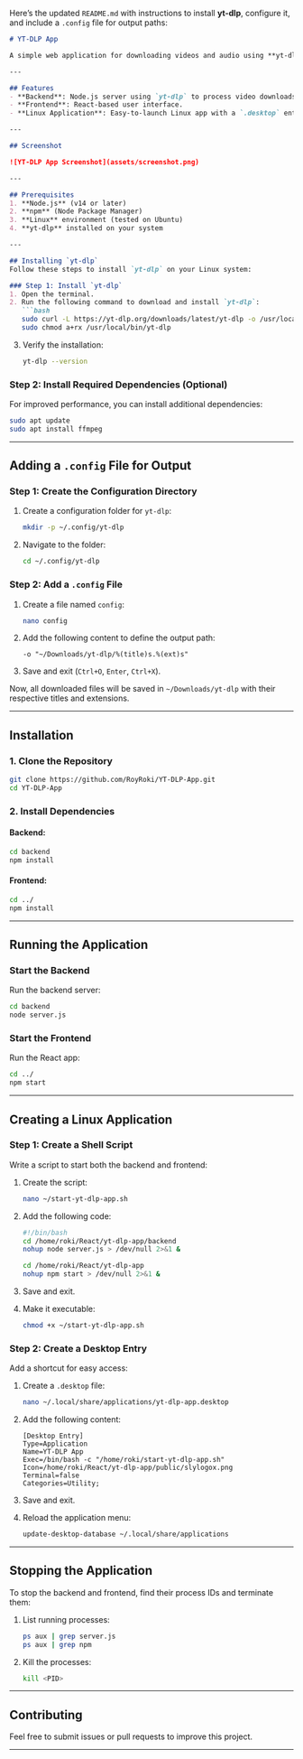 Here’s the updated `README.md` with instructions to install **yt-dlp**, configure it, and include a `.config` file for output paths:

```markdown
# YT-DLP App

A simple web application for downloading videos and audio using **yt-dlp**.

---

## Features
- **Backend**: Node.js server using `yt-dlp` to process video downloads.
- **Frontend**: React-based user interface.
- **Linux Application**: Easy-to-launch Linux app with a `.desktop` entry.

---

## Screenshot

![YT-DLP App Screenshot](assets/screenshot.png)

---

## Prerequisites
1. **Node.js** (v14 or later)
2. **npm** (Node Package Manager)
3. **Linux** environment (tested on Ubuntu)
4. **yt-dlp** installed on your system

---

## Installing `yt-dlp`
Follow these steps to install `yt-dlp` on your Linux system:

### Step 1: Install `yt-dlp`
1. Open the terminal.
2. Run the following command to download and install `yt-dlp`:
   ```bash
   sudo curl -L https://yt-dlp.org/downloads/latest/yt-dlp -o /usr/local/bin/yt-dlp
   sudo chmod a+rx /usr/local/bin/yt-dlp
   ```

3. Verify the installation:
   ```bash
   yt-dlp --version
   ```

### Step 2: Install Required Dependencies (Optional)
For improved performance, you can install additional dependencies:
   ```bash
   sudo apt update
   sudo apt install ffmpeg
   ```

---

## Adding a `.config` File for Output

### Step 1: Create the Configuration Directory
1. Create a configuration folder for `yt-dlp`:
   ```bash
   mkdir -p ~/.config/yt-dlp
   ```

2. Navigate to the folder:
   ```bash
   cd ~/.config/yt-dlp
   ```

### Step 2: Add a `.config` File
1. Create a file named `config`:
   ```bash
   nano config
   ```

2. Add the following content to define the output path:
   ```plaintext
   -o "~/Downloads/yt-dlp/%(title)s.%(ext)s"
   ```

3. Save and exit (`Ctrl+O`, `Enter`, `Ctrl+X`).

Now, all downloaded files will be saved in `~/Downloads/yt-dlp` with their respective titles and extensions.

---

## Installation

### 1. Clone the Repository
```bash
git clone https://github.com/RoyRoki/YT-DLP-App.git
cd YT-DLP-App
```

### 2. Install Dependencies
#### Backend:
```bash
cd backend
npm install
```

#### Frontend:
```bash
cd ../
npm install
```

---

## Running the Application

### Start the Backend
Run the backend server:
```bash
cd backend
node server.js
```

### Start the Frontend
Run the React app:
```bash
cd ../
npm start
```

---

## Creating a Linux Application

### Step 1: Create a Shell Script
Write a script to start both the backend and frontend:
1. Create the script:
   ```bash
   nano ~/start-yt-dlp-app.sh
   ```

2. Add the following code:
   ```bash
   #!/bin/bash
   cd /home/roki/React/yt-dlp-app/backend
   nohup node server.js > /dev/null 2>&1 &
   
   cd /home/roki/React/yt-dlp-app
   nohup npm start > /dev/null 2>&1 &
   ```

3. Save and exit.

4. Make it executable:
   ```bash
   chmod +x ~/start-yt-dlp-app.sh
   ```

### Step 2: Create a Desktop Entry
Add a shortcut for easy access:
1. Create a `.desktop` file:
   ```bash
   nano ~/.local/share/applications/yt-dlp-app.desktop
   ```

2. Add the following content:
   ```plaintext
   [Desktop Entry]
   Type=Application
   Name=YT-DLP App
   Exec=/bin/bash -c "/home/roki/start-yt-dlp-app.sh"
   Icon=/home/roki/React/yt-dlp-app/public/slylogox.png
   Terminal=false
   Categories=Utility;
   ```

3. Save and exit.

4. Reload the application menu:
   ```bash
   update-desktop-database ~/.local/share/applications
   ```

---

## Stopping the Application
To stop the backend and frontend, find their process IDs and terminate them:
1. List running processes:
   ```bash
   ps aux | grep server.js
   ps aux | grep npm
   ```

2. Kill the processes:
   ```bash
   kill <PID>
   ```

---

## Contributing
Feel free to submit issues or pull requests to improve this project.

---